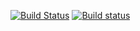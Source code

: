 [![Build Status](https://travis-ci.org/uzater/corehard2018.svg?branch=master)](https://travis-ci.org/uzater/corehard2018)
[![Build status](https://ci.appveyor.com/api/projects/status/axpp4bt5tx1e912b?svg=true)](https://ci.appveyor.com/project/uzater/corehard2018)
